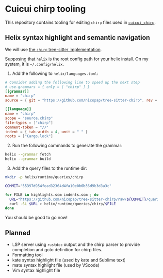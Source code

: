 # Cuicui chirp tooling

This repository contains tooling for editing `chirp` files used in [`cuicui_chirp`].

## Helix syntax highlight and semantic navigation

We will use [the `chirp` tree-sitter implementation][tree-sitter].

Supposing that `helix` is the root config path for your helix install.
On my system, it is `~/.config/helix`.

1. Add the following to `helix/languages.toml`:

```toml
# Consider adding the following line to speed up the next step
# use-grammars = { only = [ "chirp" ] }
[[grammar]]
name = "chirp"
source = { git = "https://github.com/nicopap/tree-sitter-chirp", rev = "55397d954fead82364d4fa10e0b6b36d9b3d8a3c"}

[[language]]
name = "chirp"
scope = "source.chirp"
file-types = ["chirp"]
comment-token = "//"
indent = { tab-width = 4, unit = " " }
roots = ["Cargo.lock"]
```

2. Run the following commands to generate the grammar:

```sh
helix --grammar fetch
helix --grammar build
```

3. Add the query files to the runtime dir:

```sh
mkdir -p helix/runtime/queries/chirp

COMMIT="55397d954fead82364d4fa10e0b6b36d9b3d8a3c"

for FILE in highlights.scm indents.scm ; do
  URL="https://github.com/nicopap/tree-sitter-chirp/raw/${COMMIT}/queries/${FILE}"
  curl -SL $URL > helix/runtime/queries/chirp/$FILE
done
```

You should be good to go now!

## Planned

- LSP server using `rustdoc` output and the chirp parser to provide completion and
  goto definition for chirp files.
- Formatting tool
- kate syntax highlight file (used by kate and Sublime text)
- mate syntax highlight file (used by VScode)
- Vim syntax highlight file

[`cuicui_chirp`]: https://cuicui.nicopap.ch/chirp/index.html
[tree-sitter]: https://github.com/nicopap/tree-sitter-chirp
